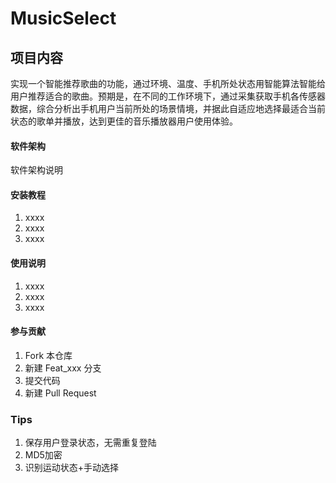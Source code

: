 # MusicSelect

## 项目内容

实现一个智能推荐歌曲的功能，通过环境、温度、手机所处状态用智能算法智能给用户推荐适合的歌曲。预期是，在不同的工作环境下，通过采集获取手机各传感器数据，综合分析出手机用户当前所处的场景情境，并据此自适应地选择最适合当前状态的歌单并播放，达到更佳的音乐播放器用户使用体验。

#### 软件架构
软件架构说明


#### 安装教程

1. xxxx
2. xxxx
3. xxxx

#### 使用说明

1. xxxx
2. xxxx
3. xxxx

#### 参与贡献

1. Fork 本仓库
2. 新建 Feat_xxx 分支
3. 提交代码
4. 新建 Pull Request

### Tips

1. 保存用户登录状态，无需重复登陆
2. MD5加密
3. 识别运动状态+手动选择